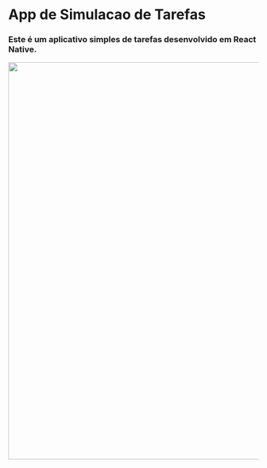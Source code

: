 # App de Simulacao de Tarefas

### Este é um aplicativo simples de tarefas desenvolvido em React Native.


<div style="align-items: center">
  <img height="800em" width="auto" src="https://github.com/Adriano2607/AppTarefas/assets/110434219/52783166-5110-42e2-b727-8f5a9336fe71)https://github.com/Adriano2607/AppTarefas/assets/110434219/52783166-5110-42e2-b727-8f5a9336fe71">
</div>
